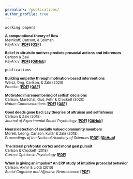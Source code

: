 ```yaml
---
permalink: /publications/
author_profile: true
---   
```


`working papers`    

<sub><b>A computational theory of flow</b>   
Melnikoff, Carlson, & Stillman  
 *PsyArxiv* [<b>[PDF]</b>](https://psyarxiv.com/9q3jd/) [<b>[OSF]</b>](https://osf.io/f4czb/) </sub>


<sub><b>Belief in altruistic motives predicts prosocial actions and inferences</b>     
Carlson & Zaki   
*PsyArxiv* [<b>[PDF]</b>](https://psyarxiv.com/sa6q8/) [<b>[GitHub]</b>](https://github.com/carlsonrw/belief_altMotives)</sub>  
  
  
  
`publications` 

<sub><b>Building empathy through motivation-based interventions</b>   
Weisz, Ong, Carlson, & Zaki (2020)  
 *Emotion* [<b>[PDF]</b>](http://ssnl.stanford.edu/sites/default/files/pdf/weisz_empathyIntervention_inPress.pdf?) [<b>[OSF]</b>](https://osf.io/f4czb/) </sub>
 

<sub><b>Motivated misremembering of selfish decisions</b>   
Carlson, Maréchal, Oud, Fehr & Crockett (2020)  
 *Nature Communications*  [<b>[PDF]</b>](https://rdcu.be/b3UvR) [<b>[OSF]</b>](https://osf.io/pzwt7/) </sub>
 

<sub><b>Good deeds gone bad: Lay theories of altruism and selfishness</b>     
Carlson & Zaki (2018)  
*Journal of Experimental Social Psychology* [<b>[PDF]</b>](http://ssnl.stanford.edu/sites/default/files/pdf/carlson_2018_layTheories.pdf?width=85%&height=85%&iframe=true) [<b>[GitHub]</b>](https://github.com/carlsonrw/layTheories_altruism)</sub>  

 
<sub><b>Neural detection of socially valued community members</b>    
 Morelli, Leong, Carlson, Kullar & Zaki (2018).  
*Proceedings of the National Academy of Sciences*  [<b>[PDF]</b>](http://ssnl.stanford.edu/sites/default/files/pdf/morelli_2018_valuedCommunity.pdf?width=85%&height=85%&iframe=true) [<b>[GitHub]</b>](https://github.com/esclabUIC/NetworkFMRI)</sub> 


<sub><b>The lateral prefrontal cortex and moral goal pursuit</b>     
Carlson & Crockett (2018)  
*Current Opinion in Psychology*  [<b>[PDF]</b>](https://static1.squarespace.com/static/538ca3ade4b090f9ef331978/t/5bc8db67e5e5f0da97432b84/1539890024330/1-s2.0-S2352250X18300034-main.pdf)</sub>  


<sub><b>When is giving an impulse? An ERP study of intuitive prosocial behavior</b>   
Carlson, Aknin & Liotti (2016)  
*Social Cognitive and Affective Neuroscience*  [<b>[PDF]</b>](https://academic.oup.com/scan/article-pdf/11/7/1121/27103123/nsv077.pdf)</sub>  
